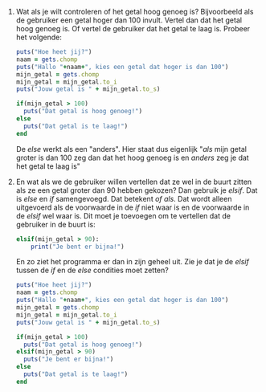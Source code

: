 1. Wat als je wilt controleren of het getal hoog genoeg is? Bijvoorbeeld als de gebruiker een getal hoger dan 100 invult.
Vertel dan dat het getal hoog genoeg is. Of vertel de gebruiker dat het getal te laag is. Probeer het volgende:
    ```ruby
    puts("Hoe heet jij?")
    naam = gets.chomp
    puts("Hallo "+naam+", kies een getal dat hoger is dan 100")
    mijn_getal = gets.chomp
    mijn_getal = mijn_getal.to_i
    puts("Jouw getal is " + mijn_getal.to_s)

    if(mijn_getal > 100)
      puts("Dat getal is hoog genoeg!")
    else
      puts("Dat getal is te laag!")
    end
    ```
    De *else* werkt als een "anders".
    Hier staat dus eigenlijk "*als* mijn getal groter is dan 100 zeg dan dat het hoog genoeg is en *anders* zeg je dat het getal te laag is"
2. En wat als we de gebruiker willen vertellen dat ze wel in de buurt zitten als ze een getal groter dan 90 hebben gekozen?
    Dan gebruik je *elsif*. Dat is *else* en *if* samengevoegd. Dat betekent *of als*.
    Dat wordt alleen uitgevoerd als de voorwaarde in de *if* niet waar is en de voorwaarde in de *elsif* wel waar is.
    Dit moet je toevoegen om te vertellen dat de gebruiker in de buurt is:

    ```ruby
    elsif(mijn_getal > 90):
        print("Je bent er bijna!")
    ```

    En zo ziet het programma er dan in zijn geheel uit.
    Zie je dat je de *elsif* tussen de *if* en de *else* condities moet zetten?
    ```ruby
    puts("Hoe heet jij?")
    naam = gets.chomp
    puts("Hallo "+naam+", kies een getal dat hoger is dan 100")
    mijn_getal = gets.chomp
    mijn_getal = mijn_getal.to_i
    puts("Jouw getal is " + mijn_getal.to_s)

    if(mijn_getal > 100)
      puts("Dat getal is hoog genoeg!")
    elsif(mijn_getal > 90)
      puts("Je bent er bijna!")
    else
      puts("Dat getal is te laag!")
    end
    ```
